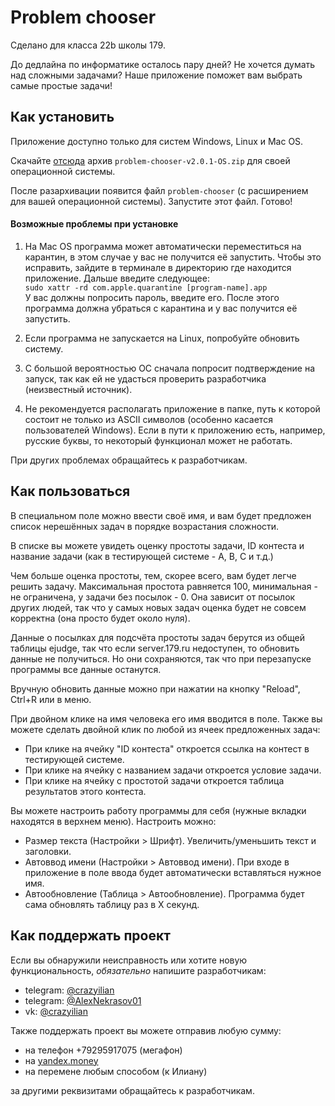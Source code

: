 # Problem chooser

Сделано для класса 22b школы 179.

До дедлайна по информатике осталось пару дней? Не хочется думать над сложными задачами? Наше приложение поможет вам выбрать самые простые задачи!

## Как установить

Приложение доступно только для систем Windows, Linux и Mac OS.

Скачайте [отсюда](https://github.com/AlexanderNekrasov/problem_chooser/releases/tag/v2.0.1) архив `problem-chooser-v2.0.1-OS.zip` для своей операционной системы.

После разархивации появится файл `problem-chooser` (с расширением для вашей операционной системы).
Запустите этот файл. Готово!

#### Возможные проблемы при установке
1. На Mac OS программа может автоматически переместиться на карантин, в этом случае у вас не получится её запустить.
Чтобы это исправить, зайдите в терминале в директорию где находится приложение. Дальше введите следующее:\
`sudo xattr -rd com.apple.quarantine [program-name].app`\
У вас должны попросить пароль, введите его. После этого программа должна убраться с карантина и у вас получится её запустить.

2. Если программа не запускается на Linux, попробуйте обновить систему.

3. С большой вероятностью ОС сначала попросит подтверждение на запуск, так как ей не удасться проверить разработчика (неизвестный источник).

4. Не рекомендуется располагать приложение в папке, путь к которой состоит не только из ASCII символов (особенно касается пользователей Windows). Если в пути к приложению есть, например, русские буквы, то некоторый функционал может не работать.

При других проблемах обращайтесь к разработчикам.

## Как пользоваться
В специальном поле можно ввести своё имя, и вам будет предложен список нерешённых задач в порядке возрастания сложности.

В списке вы можете увидеть оценку простоты задачи, ID контеста и название задачи (как в тестирующей системе - A, B, C и т.д.)

Чем больше оценка простоты, тем, скорее всего, вам будет легче решить задачу. Максимальная простота равняется 100, минимальная - не ограничена, у задачи без посылок - 0. Она зависит от посылок других людей, так что у самых новых задач оценка будет не совсем корректна (она просто будет около нуля).

Данные о посылках для подсчёта простоты задач берутся из общей таблицы ejudge, так что если server.179.ru недоступен, то обновить данные не получиться. Но они сохраняются, так что при перезапуске программы все данные останутся.

Вручную обновить данные можно при нажатии на кнопку "Reload", Сtrl+R или в меню.

При двойном клике на имя человека его имя вводится в поле.
Также вы можете сделать двойной клик по любой из ячеек предложенных задач:
 * При клике на ячейку "ID контеста" откроется ссылка на контест в тестирующей системе.
 * При клике на ячейку с названием задачи откроется условие задачи.
 * При клике на ячейку с простотой задачи откроется таблица результатов этого контеста.

Вы можете настроить работу программы для себя (нужные вкладки находятся в верхнем меню).
Настроить можно:
* Размер текста (Настройки > Шрифт). Увеличить/уменьшить текст и заголовки.
* Автоввод имени (Настройки > Автоввод имени). При входе в приложение в поле ввода будет автоматически вставляться нужное имя.
* Автообновление (Таблица > Автообновление). Программа будет сама обновлять таблицу раз в X секунд.

## Как поддержать проект
Если вы обнаружили неисправность или хотите новую функциональность, *обязательно* напишите разработчикам:
 * telegram: [@crazyilian](https://t.me/crazyilian "Открыть чат @crazyilian")
 * telegram: [@AlexNekrasov01](https://t.me/AlexNekrasov01 "Открыть чат @AlexNekrasov01")
 * vk: [@crazyilian](https://vk.com/im?sel=240253698 "Открыть чат @crazyilian")

Также поддержать проект вы можете отправив любую сумму:
 * на телефон +79295917075 (мегафон)
 * на [yandex.money](https://money.yandex.ru/quickpay/shop-widget?writer=seller&targets=%D0%A0%D0%B0%D0%B7%D1%80%D0%B0%D0%B1%D0%BE%D1%82%D1%87%D0%B8%D0%BA%D0%B0%D0%BC%20%D0%BD%D0%B0%20%D0%B5%D0%B4%D1%83&targets-hint=&default-sum=17.9&button-text=14&payment-type-choice=on&comment=on&hint=%D0%9D%D0%B0%D0%BF%D0%B8%D1%88%D0%B8%D1%82%D0%B5%20%D0%B2%D1%81%D1%91%20%D1%87%D1%82%D0%BE%20%D0%B4%D1%83%D0%BC%D0%B0%D0%B5%D1%82%D0%B5%20%D0%BE%20Problem%20Chooser&successURL=https%3A%2F%2Fgithub.com%2FAlexanderNekrasov%2Fproblem_chooser&quickpay=shop&account=4100110318593748 "Открыть форму")
 * на перемене любым способом (к Илиану)

за другими реквизитами обращайтесь к разработчикам.
